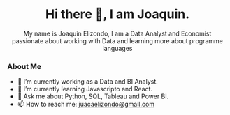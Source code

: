 
<div>
    <h1 align="center">Hi there 👋, I am Joaquin.</h1>
    <p align="center">My name is Joaquin Elizondo, I am a Data Analyst and Economist passionate about working with Data and learning more about programme languages</p>

</div>



### About Me


- 🔭 I’m currently working as a Data and BI Analyst.
- 🌱 I’m currently learning Javascripto and React.
- 💬 Ask me about Python, SQL, Tableau and Power BI.
- 📫 How to reach me: juacaelizondo@gmail.com

